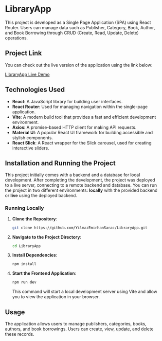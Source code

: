 # LibraryApp

This project is developed as a Single Page Application (SPA) using React Router. Users can manage data such as Publisher, Category, Book, Author, and Book Borrowing through CRUD (Create, Read, Update, Delete) operations.

## Project Link

You can check out the live version of the application using the link below:

[LibraryApp Live Demo](https://visionary-snickerdoodle-beabf0.netlify.app/)

## Technologies Used

- **React**: A JavaScript library for building user interfaces.
- **React Router**: Used for managing navigation within the single-page application.
- **Vite**: A modern build tool that provides a fast and efficient development environment.
- **Axios**: A promise-based HTTP client for making API requests.
- **Material UI**: A popular React UI framework for building accessible and stylish components.
- **React Slick**: A React wrapper for the Slick carousel, used for creating interactive sliders.

## Installation and Running the Project

This project initially comes with a backend and a database for local development. After completing the development, the project was deployed to a live server, connecting to a remote backend and database. You can run the project in two different environments: **locally** with the provided backend or **live** using the deployed backend.

### Running Locally

1. **Clone the Repository**:
    ```bash
    git clone https://github.com/YilmazEmirhanSarac/LibraryApp.git
    ```
2. **Navigate to the Project Directory**:
    ```bash
    cd LibraryApp
    ```
3. **Install Dependencies**:
    ```bash
    npm install
    ```
4. **Start the Frontend Application**:
    ```bash
    npm run dev
    ```
    This command will start a local development server using Vite and allow you to view the application in your browser.

## Usage

The application allows users to manage publishers, categories, books, authors, and book borrowings. Users can create, view, update, and delete these records.
